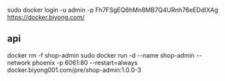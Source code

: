 sudo docker login  -u admin -p Fh7FSgEQ6hMn8MB7Q4URnh76eEDdIXAg https://docker.biyong.com/

## api
docker rm -f shop-admin
sudo docker run -d --name shop-admin --network phoenix  -p 6061:80 --restart=always  docker.biyong001.com/pre/shop-admin:1.0.0-3


